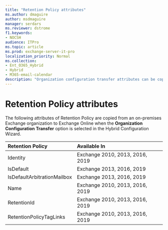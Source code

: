 ```yaml
---
title: "Retention Policy attributes"
ms.author: dmaguire
author: msdmaguire
manager: serdars
ms.reviewer: dstrome
f1.keywords:
- NOCSH
audience: ITPro
ms.topic: article
ms.prod: exchange-server-it-pro
localization_priority: Normal
ms.collection:
- Ent_O365_Hybrid
- Hybrid
- M365-email-calendar
description: "Organization configuration transfer attributes can be copied by the Hybrid Configuration Wizard from your on-premises organization to Exchange Online to help simplify your hybrid deployment"
---
```


# Retention Policy attributes

The following attributes of Retention Policy are copied from an on-premises Exchange organization to Exchange Online when the **Organization Configuration Transfer** option is selected in the Hybrid Configuration Wizard.

|**Retention Policy**|**Available In**|
|:-----|:-----|
|Identity|Exchange 2010, 2013, 2016, 2019|
|IsDefault|Exchange 2013, 2016, 2019|
|IsDefaultArbitrationMailbox|Exchange 2013, 2016, 2019|
|Name|Exchange 2010, 2013, 2016, 2019|
|RetentionId|Exchange 2010, 2013, 2016, 2019|
|RetentionPolicyTagLinks|Exchange 2010, 2013, 2016, 2019|
